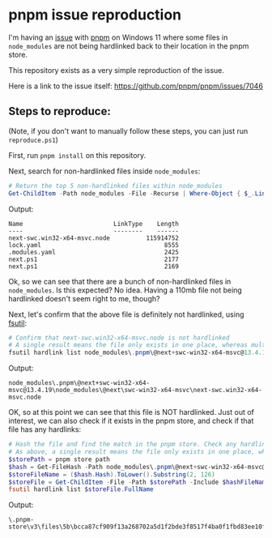# pnpm issue reproduction

I'm having an [issue](https://github.com/pnpm/pnpm/issues/7046) with [pnpm](https://pnpm.io/) on Windows 11 where some files in `node_modules` are not being hardlinked back to their location in the pnpm store.

This repository exists as a very simple reproduction of the issue.

Here is a link to the issue itself: https://github.com/pnpm/pnpm/issues/7046

## Steps to reproduce:

(Note, if you don't want to manually follow these steps, you can just run `reproduce.ps1`)

First, run `pnpm install` on this repository.

Next, search for non-hardlinked files inside `node_modules`:

```powershell
# Return the top 5 non-hardlinked files within node_modules
Get-ChildItem -Path node_modules -File -Recurse | Where-Object { $_.LinkType -ne 'HardLink' } | Sort-Object -Property Length -Descending | Select-Object Name, LinkType, Length -First 5
```

Output:

```
Name                         LinkType    Length
----                         --------    ------
next-swc.win32-x64-msvc.node          115914752
lock.yaml                                  8555
.modules.yaml                              2425
next.ps1                                   2177
next.ps1                                   2169
```

Ok, so we can see that there are a bunch of non-hardlinked files in `node_modules`. Is this expected? No idea. Having a 110mb file not being hardlinked doesn't seem right to me, though?

Next, let's confirm that the above file is definitely not hardlinked, using [fsutil](https://learn.microsoft.com/en-us/windows-server/administration/windows-commands/fsutil):

```powershell
# Confirm that next-swc.win32-x64-msvc.node is not hardlinked
# A single result means the file only exists in one place, whereas multiple results mean it is hardlinked in multiple locations. We "expect" this to have multiple results since it should exist in the pnpm store AND in this repo, but the reproduction I am getting yields only a single result.
fsutil hardlink list node_modules\.pnpm\@next+swc-win32-x64-msvc@13.4.19\node_modules\@next\swc-win32-x64-msvc\next-swc.win32-x64-msvc.node
```

Output:
```
node_modules\.pnpm\@next+swc-win32-x64-msvc@13.4.19\node_modules\@next\swc-win32-x64-msvc\next-swc.win32-x64-msvc.node
```

OK, so at this point we can see that this file is NOT hardlinked. Just out of interest, we can also check if it exists in the pnpm store, and check if that file has any hardlinks:

```powershell
# Hash the file and find the match in the pnpm store. Check any hardlinks on the store file.
# As above, a single result means the file only exists in one place, whereas multiple results mean it is hardlinked in multiple locations. We "expect" this to have multiple results since it should also exist in the repository, but the reproduction I am getting yields only a single result.
$storePath = pnpm store path
$hash = Get-FileHash -Path node_modules\.pnpm\@next+swc-win32-x64-msvc@13.4.19\node_modules\@next\swc-win32-x64-msvc\next-swc.win32-x64-msvc.node -Algorithm SHA512
$storeFileName = ($hash.Hash).ToLower().Substring(2, 126)
$storeFile = Get-ChildItem -File -Path $storePath -Include $hashFileName -Recurse | Select-Object FullName -First 1
fsutil hardlink list $storeFile.FullName
```

Output:

```
\.pnpm-store\v3\files\5b\bcca87cf909f13a268702a5d1f2bde3f8517f4ba0f1fbd83ee10fe720d25381c91968bd599b74007382f72caea98fba9d42622cab10cf17bca52bd81e64151
```

